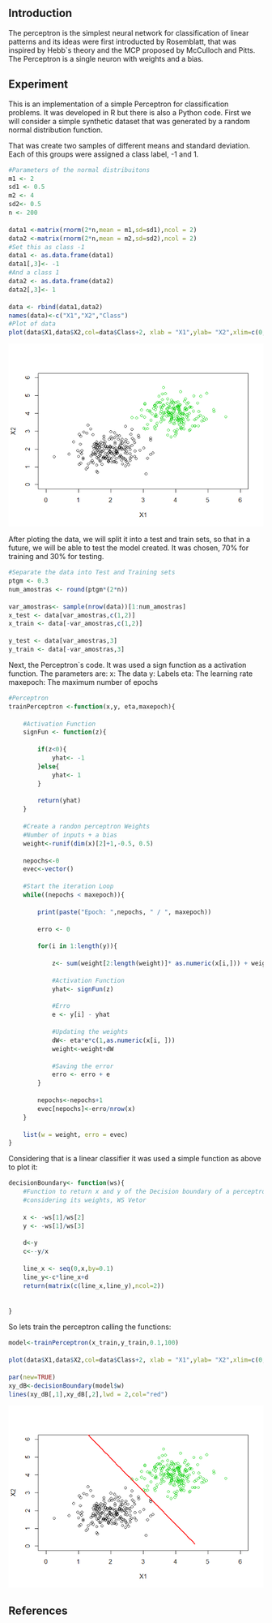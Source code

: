 Introduction
------------

The perceptron is the simplest neural network for classification of linear patterns and its ideas were first introducted by Rosemblatt, that was inspired by Hebb`s theory and the MCP proposed by McCulloch and Pitts. The Perceptron is a single neuron with weights and a bias.



Experiment
----------

This is an implementation of a simple Perceptron for classification problems. It was developed in R but there is also a Python code. 
First we will consider a simple synthetic dataset that was generated by a random normal distribution function.

That was create two samples of different means and standard deviation. Each of this groups were assigned a class label, -1 and 1.
``` r
#Parameters of the normal distribuitons
m1 <- 2
sd1 <- 0.5
m2 <- 4
sd2<- 0.5
n <- 200

data1 <-matrix(rnorm(2*n,mean = m1,sd=sd1),ncol = 2)
data2 <-matrix(rnorm(2*n,mean = m2,sd=sd2),ncol = 2)
#Set this as class -1
data1 <- as.data.frame(data1)
data1[,3]<- -1
#And a class 1
data2 <- as.data.frame(data2)
data2[,3]<- 1

data <- rbind(data1,data2)
names(data)<-c("X1","X2","Class")
#Plot of data
plot(data$X1,data$X2,col=data$Class+2, xlab = "X1",ylab= "X2",xlim=c(0,6),ylim = c(0,6))
```

![](Figure/data.png)

After ploting the data, we will split it into a test and train sets, so that in a future, we will be able to test the model created. It was chosen, 70% for training and 30% for testing.  

``` r
#Separate the data into Test and Training sets
ptgm <- 0.3
num_amostras <- round(ptgm*(2*n))

var_amostras<- sample(nrow(data))[1:num_amostras]
x_test <- data[var_amostras,c(1,2)]
x_train <- data[-var_amostras,c(1,2)]

y_test <- data[var_amostras,3]
y_train <- data[-var_amostras,3]
```

Next, the Perceptron`s code. It was used a sign function as a activation function. The parameters are:
x: The data
y: Labels
eta: The learning rate
maxepoch: The maximum number of epochs

``` r
#Perceptron
trainPerceptron <-function(x,y, eta,maxepoch){
    
    #Activation Function
    signFun <- function(z){
        
        if(z<0){
            yhat<- -1
        }else{
            yhat<- 1
        }
        
        return(yhat)
    }
    
    #Create a randon perceptron Weights
    #Number of inputs + a bias
    weight<-runif(dim(x)[2]+1,-0.5, 0.5)
 
    nepochs<-0
    evec<-vector()
    
    #Start the iteration Loop
    while((nepochs < maxepoch)){
    
        print(paste("Epoch: ",nepochs, " / ", maxepoch))   
        
        erro <- 0
        
        for(i in 1:length(y)){
            
            z<- sum(weight[2:length(weight)]* as.numeric(x[i,])) + weight[1]
            
            #Activation Function
            yhat<- signFun(z)
            
            #Erro
            e <- y[i] - yhat
            
            #Updating the weights
            dW<- eta*e*c(1,as.numeric(x[i, ]))
            weight<-weight+dW
            
            #Saving the error 
            erro <- erro + e
        }
        
        nepochs<-nepochs+1
        evec[nepochs]<-erro/nrow(x)
    }
    
    list(w = weight, erro = evec)
}
```

Considering that is a linear classifier it was used a simple function as above to plot it:

``` r
decisionBoundary<- function(ws){
    #Function to return x and y of the Decision boundary of a perceptron
    #considering its weights, WS Vetor
    
    x <- -ws[1]/ws[2]
    y <- -ws[1]/ws[3]
    
    d<-y
    c<--y/x
    
    line_x <- seq(0,x,by=0.1)
    line_y<-c*line_x+d
    return(matrix(c(line_x,line_y),ncol=2))
    
    
}
```

So lets train the perceptron calling the functions:

``` r
model<-trainPerceptron(x_train,y_train,0.1,100)

plot(data$X1,data$X2,col=data$Class+2, xlab = "X1",ylab= "X2",xlim=c(0,6),ylim = c(0,6))

par(new=TRUE)
xy_dB<-decisionBoundary(model$w)
lines(xy_dB[,1],xy_dB[,2],lwd = 2,col="red")
```

![](Figure/classificated.png)

References
----------
